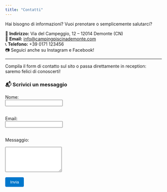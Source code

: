 ```yaml
---
title: "Contatti"
---
```


Hai bisogno di informazioni? Vuoi prenotare o semplicemente salutarci?

📍 **Indirizzo:** Via del Campeggio, 12 – 12014 Demonte (CN)  
📧 **Email:** info@campingpiscinademonte.com  
📞 **Telefono:** +39 0171 123456  
📷 Seguici anche su Instagram e Facebook!

---

Compila il form di contatto sul sito o passa direttamente in reception: saremo felici di conoscerti!

### 📬 Scrivici un messaggio

<form method="POST" action="mailto:info@campingpiscinademonte.com" enctype="text/plain">
  <label for="nome">Nome:</label><br>
  <input type="text" id="nome" name="Nome" required><br><br>

  <label for="email">Email:</label><br>
  <input type="email" id="email" name="Email" required><br><br>

  <label for="messaggio">Messaggio:</label><br>
  <textarea id="messaggio" name="Messaggio" rows="5" required></textarea><br><br>

  <input type="submit" value="Invia" style="background-color: #0077cc; color: white; padding: 0.5rem 1rem; border: none; border-radius: 4px;">
</form>